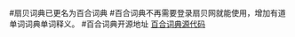 #扇贝词典已更名为百合词典
#百合词典不再需要登录扇贝网就能使用，增加有道单词词典单词释义。
#百合词典开源地址 [百合词典源代码](http://www.lieefu.com/lilydict)

